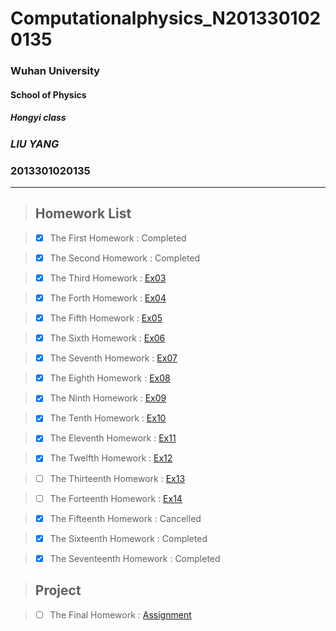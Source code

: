 # Computationalphysics_N2013301020135
###  Wuhan University
####  School of Physics
#####  Hongyi class
###  *LIU YANG*
###  **2013301020135**

---

> ## Homework List

> - [x] The First Homework
: Completed

> - [x] The Second Homework
: Completed

> - [x] The Third Homework
: [Ex03](https://github.com/2013301020135/computationalphysics_N2013301020135/blob/master/Exercise-3/Homework%203.md)

> - [x] The Forth Homework
: [Ex04](https://github.com/2013301020135/computationalphysics_N2013301020135/blob/master/Chapter-1/Exercise-4/Homework%204.md)

> - [x] The Fifth Homework
: [Ex05](https://github.com/2013301020135/computationalphysics_N2013301020135/blob/master/Chapter-1/Exercise-5/Homework%205.md)

> - [x] The Sixth Homework
: [Ex06](https://github.com/2013301020135/computationalphysics_N2013301020135/blob/master/Chapter-2/Exercise-6/Homework%206.md)

> - [x] The Seventh Homework
: [Ex07](https://github.com/2013301020135/computationalphysics_N2013301020135/blob/master/Chapter-2/Exercise-7/Homework%207.md)

> - [x] The Eighth Homework
: [Ex08](https://github.com/2013301020135/computationalphysics_N2013301020135/blob/master/Chapter-3/Exercise-8/Homework%208.md)

> - [x] The Ninth Homework
: [Ex09](https://github.com/2013301020135/computationalphysics_N2013301020135/blob/master/Chapter-3/Exercise-9/Homework%209.md)

> - [x] The Tenth Homework
: [Ex10](https://github.com/2013301020135/computationalphysics_N2013301020135/blob/master/Chapter-3/Exercise-10/Homework%2010.md)

> - [x] The Eleventh Homework
: [Ex11](https://github.com/2013301020135/computationalphysics_N2013301020135/blob/master/Chapter-4/Exercise-11/Homework%2011.md)

> - [x] The Twelfth Homework
: [Ex12](https://github.com/2013301020135/computationalphysics_N2013301020135/blob/master/Chapter-4/Exercise-12/Homework%2012.md)

> - [ ] The Thirteenth Homework
: [Ex13]()

> - [ ] The Forteenth Homework
: [Ex14]()

> - [x] The Fifteenth Homework
: Cancelled

> - [x] The Sixteenth Homework
: Completed

> - [x] The Seventeenth Homework
: Completed

> ## Project

> - [ ] The Final Homework
: [Assignment](https://github.com/2013301020135/computationalphysics_N2013301020135/blob/master/Project/Assignment.md)
